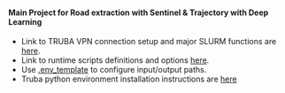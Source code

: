 #### Main Project for Road extraction with Sentinel & Trajectory with Deep Learning

- Link to TRUBA VPN connection setup and major SLURM functions are [here](truba_docs/README.md). 
- Link to runtime scripts definitions and options [here](./scripts/README.md). 
- Use [.env_template](./.env_template) to configure input/output paths.
- Truba python environment installation instructions are [here](./truba_docs/TRUBA_ENV_INST.md)

 
